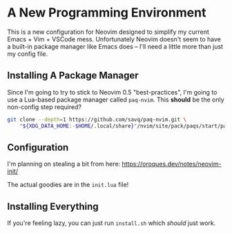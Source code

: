 # A New Programming Environment

This is a new configuration for Neovim designed to simplify my current
Emacs + Vim + VSCode mess. Unfortunately Neovim doesn't seem to have a built-in
package manager like Emacs does – I'll need a little more than just my config
file.

## Installing A Package Manager

Since I'm going to try to stick to Neovim 0.5 "best-practices", I'm going to
use a Lua-based package manager called `paq-nvim`. This **should** be the only
non-config step required?

```sh
git clone --depth=1 https://github.com/savq/paq-nvim.git \
    "${XDG_DATA_HOME:-$HOME/.local/share}"/nvim/site/pack/paqs/start/paq-nvim
```

## Configuration

I'm planning on stealing a bit from here: https://oroques.dev/notes/neovim-init/

The actual goodies are in the `init.lua` file!

## Installing Everything

If you're feeling lazy, you can just run `install.sh` which *should* just work.
